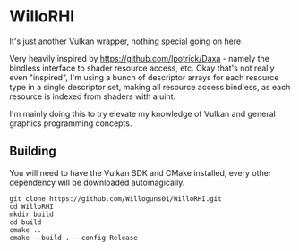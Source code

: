 # WilloRHI
It's just another Vulkan wrapper, nothing special going on here

Very heavily inspired by https://github.com/Ipotrick/Daxa - namely the bindless interface to shader resource access, etc.
Okay that's not really even "inspired", I'm using a bunch of descriptor arrays for each resource type in a single descriptor set, making all resource access bindless, as each resource is indexed from shaders with a uint.

I'm mainly doing this to try elevate my knowledge of Vulkan and general graphics programming concepts.

## Building
You will need to have the Vulkan SDK and CMake installed, every other dependency will be downloaded automagically.
```
git clone https://github.com/Willoguns01/WilloRHI.git
cd WilloRHI
mkdir build
cd build
cmake ..
cmake --build . --config Release
```
